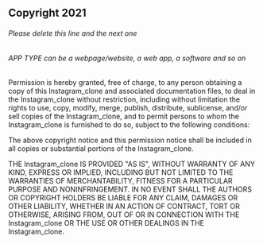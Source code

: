 ## Copyright 2021

###### Please delete this line and the next one
###### APP TYPE can be a webpage/website, a web app, a software and so on

Permission is hereby granted, free of charge, to any person obtaining a copy of this Instagram_clone and associated documentation files, to deal in the Instagram_clone without restriction, including without limitation the rights to use, copy, modify, merge, publish, distribute, sublicense, and/or sell copies of the Instagram_clone, and to permit persons to whom the Instagram_clone is furnished to do so, subject to the following conditions:

The above copyright notice and this permission notice shall be included in all copies or substantial portions of the Instagram_clone.

THE Instagram_clone IS PROVIDED "AS IS", WITHOUT WARRANTY OF ANY KIND, EXPRESS OR IMPLIED, INCLUDING BUT NOT LIMITED TO THE WARRANTIES OF MERCHANTABILITY, FITNESS FOR A PARTICULAR PURPOSE AND NONINFRINGEMENT. IN NO EVENT SHALL THE AUTHORS OR COPYRIGHT HOLDERS BE LIABLE FOR ANY CLAIM, DAMAGES OR OTHER LIABILITY, WHETHER IN AN ACTION OF CONTRACT, TORT OR OTHERWISE, ARISING FROM, OUT OF OR IN CONNECTION WITH THE Instagram_clone OR THE USE OR OTHER DEALINGS IN THE Instagram_clone.
